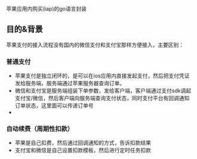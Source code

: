 苹果应用内购买(iap)的go语言封装

## 目的&背景

苹果支付的接入流程没有国内的微信支付和支付宝那样方便接入，主要区别：

### 普通支付

* 苹果支付是独立闭环的，是可以在ios应用内直接发起支付，然后把支付凭证发给服务端，服务端通过苹果服务器查询订单。
* 微信和支付宝是服务端组装下单参数，发给客户端，客户端通过支付sdk调起支付宝/微信，然后客户端向服务端查询支付状态，同时支付平台有回调通知订单状态，这里面可以传递订单号
* 

### 自动续费（周期性扣款）

* 苹果是自己扣费，然后通过回调通知的方式，告诉扣款结果
* 支付宝和微信是自己设置扣款模板，然后进行定时任务扣款

